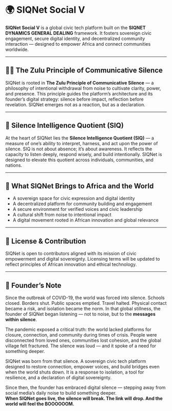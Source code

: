 # 🌍 SIQNet Social V

**SIQNet Social V** is a global civic tech platform built on the **SIQNET DYNAMICS GENERAL DEALING** framework. It fosters sovereign civic engagement, secure digital identity, and decentralized community interaction — designed to empower Africa and connect communities worldwide.

---

## 🧘🏿 The Zulu Principle of Communicative Silence

SIQNet is rooted in **The Zulu Principle of Communicative Silence** — a philosophy of intentional withdrawal from noise to cultivate clarity, power, and presence. This principle guides the platform’s architecture and its founder’s digital strategy: silence before impact, reflection before revelation. SIQNet emerges not as a reaction, but as a declaration.

---

## 🧠 Silence Intelligence Quotient (SIQ)

At the heart of SIQNet lies the **Silence Intelligence Quotient (SIQ)** — a measure of one’s ability to interpret, harness, and act upon the power of silence. SIQ is not about absence; it’s about awareness. It reflects the capacity to listen deeply, respond wisely, and build intentionally. SIQNet is designed to elevate this quotient across individuals, communities, and nations.

---

## 🚀 What SIQNet Brings to Africa and the World

- A sovereign space for civic expression and digital identity  
- A decentralized platform for community building and engagement  
- A secure environment for verified voices and civic leadership  
- A cultural shift from noise to intentional impact  
- A digital movement rooted in African innovation and global relevance  

---

## 📣 License & Contribution

SIQNet is open to contributors aligned with its mission of civic empowerment and digital sovereignty. Licensing terms will be updated to reflect principles of African innovation and ethical technology.

---

## 🧭 Founder’s Note

Since the outbreak of COVID-19, the world was forced into silence. Schools closed. Borders shut. Public spaces emptied. Travel halted. Physical contact became a risk, and isolation became the norm. In that global stillness, the founder of SIQNet began listening — not to noise, but to the **messages within silence**.

The pandemic exposed a critical truth: the world lacked platforms for closure, connection, and community during times of crisis. People were disconnected from loved ones, communities lost cohesion, and the global village felt fractured. The silence was loud — and it spoke of a need for something deeper.

SIQNet was born from that silence. A sovereign civic tech platform designed to restore connection, empower voices, and build bridges even when the world shuts down. It is a response to isolation, a tool for resilience, and a declaration of digital sovereignty.

Since then, the founder has embraced digital silence — stepping away from social media’s daily noise to build something deeper.  
**When SIQNet goes live, the silence will break. The link will drop. And the world will feel the BOOOOOOM.**

